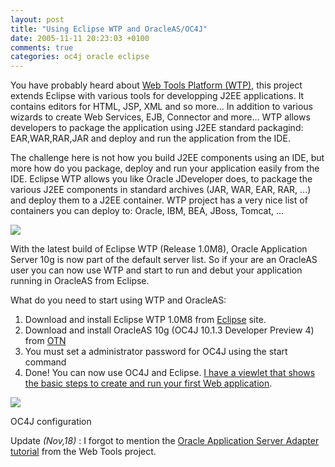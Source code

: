 ```yaml
---
layout: post
title: "Using Eclipse WTP and OracleAS/OC4J"
date: 2005-11-11 20:23:03 +0100
comments: true
categories: oc4j oracle eclipse
---
```

You have probably heard about [Web Tools Platform (WTP)](http://www.eclipse.org/webtools/), this project
extends Eclipse with various tools for developping J2EE applications.
It contains editors for HTML, JSP, XML and so more... In addition to
various wizards to create Web Services, EJB, Connector and more... WTP
allows developers to package the application using J2EE standard
packagind: EAR,WAR,RAR,JAR and deploy and run the application from the
IDE.

The challenge here is not how
you build J2EE components using an IDE, but more how do you package,
deploy and run your application easily from the IDE. Eclipse WTP allows
you like Oracle JDeveloper does, to package the various J2EE components
in standard archives (JAR, WAR, EAR, RAR, ...) and deploy them to a
J2EE container. WTP project has a very nice list of containers you
can deploy to: Oracle, IBM, BEA, JBoss, Tomcat, ...

[![](http://www.grallandco.com/blog/archives/wtp/wtp-server-thumb.PNG)](http://www.grallandco.com/blog/archives/wtp/wtp-server.html)


With the latest build of Eclipse WTP (Release 1.0M8), Oracle
Application Server 10g is now part of the default server list. So if
your are an OracleAS user you can now use WTP and start to run and
debut your application running in OracleAS from Eclipse.

What do you need to start using WTP and OracleAS:

1.  Download and install Eclipse WTP 1.0M8 from [Eclipse](http://www.eclipse.org/webtools/) site.
2.  Download and install OracleAS 10g (OC4J 10.1.3 Developer Preview 4) from [OTN](http://www.oracle.com/technology/tech/java/oc4j/1013/index.html)
3.  You must set a administrator password for OC4J using the start command
4.  Done! You can now use OC4J
and Eclipse.&nbsp;[I have a viewlet that shows the basic steps to create and run your first Web application](http://www.grallandco.com/blog/archives/wtp/wtp-oc4j.swf).

[![](http://www.grallandco.com/blog/archives/wtp/wtp-server-conf-thumb.png)](http://www.grallandco.com/blog/archives/wtp/wtp-server-conf.html)

OC4J configuration


Update _(Nov,18)_ : I forgot to mention the [Oracle Application  Server Adapter tutorial](http://www.eclipse.org/webtools/community/tutorials/OracleServerAdapter/OracleServerAdapter.html) from the Web Tools project.
